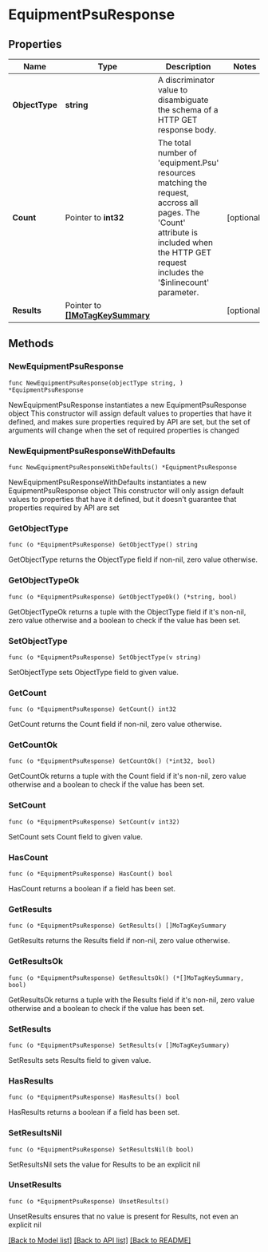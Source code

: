 # EquipmentPsuResponse

## Properties

Name | Type | Description | Notes
------------ | ------------- | ------------- | -------------
**ObjectType** | **string** | A discriminator value to disambiguate the schema of a HTTP GET response body. | 
**Count** | Pointer to **int32** | The total number of &#39;equipment.Psu&#39; resources matching the request, accross all pages. The &#39;Count&#39; attribute is included when the HTTP GET request includes the &#39;$inlinecount&#39; parameter. | [optional] 
**Results** | Pointer to [**[]MoTagKeySummary**](mo.TagKeySummary.md) |  | [optional] 

## Methods

### NewEquipmentPsuResponse

`func NewEquipmentPsuResponse(objectType string, ) *EquipmentPsuResponse`

NewEquipmentPsuResponse instantiates a new EquipmentPsuResponse object
This constructor will assign default values to properties that have it defined,
and makes sure properties required by API are set, but the set of arguments
will change when the set of required properties is changed

### NewEquipmentPsuResponseWithDefaults

`func NewEquipmentPsuResponseWithDefaults() *EquipmentPsuResponse`

NewEquipmentPsuResponseWithDefaults instantiates a new EquipmentPsuResponse object
This constructor will only assign default values to properties that have it defined,
but it doesn't guarantee that properties required by API are set

### GetObjectType

`func (o *EquipmentPsuResponse) GetObjectType() string`

GetObjectType returns the ObjectType field if non-nil, zero value otherwise.

### GetObjectTypeOk

`func (o *EquipmentPsuResponse) GetObjectTypeOk() (*string, bool)`

GetObjectTypeOk returns a tuple with the ObjectType field if it's non-nil, zero value otherwise
and a boolean to check if the value has been set.

### SetObjectType

`func (o *EquipmentPsuResponse) SetObjectType(v string)`

SetObjectType sets ObjectType field to given value.


### GetCount

`func (o *EquipmentPsuResponse) GetCount() int32`

GetCount returns the Count field if non-nil, zero value otherwise.

### GetCountOk

`func (o *EquipmentPsuResponse) GetCountOk() (*int32, bool)`

GetCountOk returns a tuple with the Count field if it's non-nil, zero value otherwise
and a boolean to check if the value has been set.

### SetCount

`func (o *EquipmentPsuResponse) SetCount(v int32)`

SetCount sets Count field to given value.

### HasCount

`func (o *EquipmentPsuResponse) HasCount() bool`

HasCount returns a boolean if a field has been set.

### GetResults

`func (o *EquipmentPsuResponse) GetResults() []MoTagKeySummary`

GetResults returns the Results field if non-nil, zero value otherwise.

### GetResultsOk

`func (o *EquipmentPsuResponse) GetResultsOk() (*[]MoTagKeySummary, bool)`

GetResultsOk returns a tuple with the Results field if it's non-nil, zero value otherwise
and a boolean to check if the value has been set.

### SetResults

`func (o *EquipmentPsuResponse) SetResults(v []MoTagKeySummary)`

SetResults sets Results field to given value.

### HasResults

`func (o *EquipmentPsuResponse) HasResults() bool`

HasResults returns a boolean if a field has been set.

### SetResultsNil

`func (o *EquipmentPsuResponse) SetResultsNil(b bool)`

 SetResultsNil sets the value for Results to be an explicit nil

### UnsetResults
`func (o *EquipmentPsuResponse) UnsetResults()`

UnsetResults ensures that no value is present for Results, not even an explicit nil

[[Back to Model list]](../README.md#documentation-for-models) [[Back to API list]](../README.md#documentation-for-api-endpoints) [[Back to README]](../README.md)


